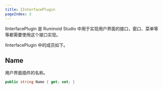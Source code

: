 ```yaml
---
title: IInterfacePlugin
pageIndex: 3
---
```


IInterfacePlugin 是 Ruminoid Studio 中用于实现用户界面的接口，窗口、菜单等等都需要使用这个接口实现。

IInterfacePlugin 中的成员如下。

## Name

用户界面插件的名称。

```cs
public string Name { get; set; }
```
